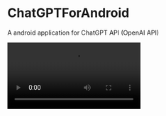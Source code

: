 # ChatGPTForAndroid
A android application for ChatGPT API (OpenAI API)

<video src="./video.mp4"></video>
